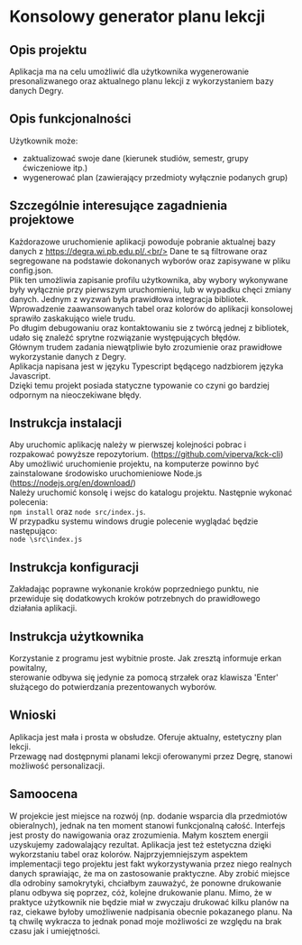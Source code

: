 # Konsolowy generator planu lekcji

## Opis projektu
Aplikacja ma na celu umożliwić dla użytkownika wygenerowanie presonalizwanego oraz aktualnego planu lekcji z wykorzystaniem bazy danych Degry.

## Opis funkcjonalności
Użytkownik może:
- zaktualizować swoje dane (kierunek studiów, semestr, grupy ćwiczeniowe itp.)
- wygenerować plan (zawierający przedmioty wyłącznie podanych grup)

## Szczególnie interesujące zagadnienia projektowe
Każdorazowe uruchomienie aplikacji powoduje pobranie aktualnej bazy danych z https://degra.wi.pb.edu.pl/.<br/>
Dane te są filtrowane oraz segregowane na podstawie dokonanych wyborów oraz zapisywane w pliku config.json.<br/>
Plik ten umożliwia zapisanie profilu użytkownika, aby wybory wykonywane były wyłącznie przy pierwszym uruchomieniu, lub w wypadku chęci zmiany danych.
Jednym z wyzwań była prawidłowa integracja bibliotek. <br/>
Wprowadzenie zaawansowanych tabel oraz kolorów do aplikacji konsolowej sprawiło zaskakująco wiele trudu.<br/>
Po długim debugowaniu oraz kontaktowaniu sie z twórcą jednej z bibliotek, udało się znaleźć sprytne rozwiązanie występujących błędów.<br/>
Głównym trudem zadania niewątpliwie było zrozumienie oraz prawidłowe wykorzystanie danych z Degry.<br/>
Aplikacja napisana jest w języku Typescript będącego nadzbiorem języka Javascript.<br/> Dzięki temu projekt posiada statyczne typowanie co czyni go bardziej odpornym na nieoczekiwane błędy.


## Instrukcja instalacji
Aby uruchomic aplikację należy w pierwszej kolejności pobrac i rozpakować powyższe repozytorium. (https://github.com/viperva/kck-cli)<br/>
Aby umożliwić uruchomienie projektu, na komputerze powinno być zainstalowane środowisko uruchomieniowe Node.js (https://nodejs.org/en/download/)<br/>
Należy uruchomić konsolę i wejsc do katalogu projektu.
Następnie wykonać polecenia:<br/>
`npm install` oraz `node src/index.js`.<br/>
W przypadku systemu windows drugie polecenie wyglądać będzie następująco:<br/>
`node \src\index.js`<br/>

## Instrukcja konfiguracji
Zakładając poprawne wykonanie kroków poprzedniego punktu, nie przewiduje się dodatkowych kroków potrzebnych do prawidłowego działania aplikacji.

## Instrukcja użytkownika
Korzystanie z programu jest wybitnie proste. Jak zresztą informuje erkan powitalny,<br>
sterowanie odbywa się jedynie za pomocą strzałek oraz klawisza 'Enter' służącego do potwierdzania prezentowanych wyborów.

## Wnioski
Aplikacja jest mała i prosta w obsłudze. Oferuje aktualny, estetyczny plan lekcji.<br/>
Przewagę nad dostępnymi planami lekcji oferowanymi przez Degrę, stanowi możliwość personalizacji.<br/>

## Samoocena
W projekcie jest miejsce na rozwój (np. dodanie wsparcia dla przedmiotów obieralnych), jednak na ten moment stanowi funkcjonalną całość.
Interfejs jest prosty do nawigowania oraz zrozumienia. Małym kosztem energii uzyskujemy zadowalający rezultat.
Aplikacja jest też estetyczna dzięki wykorzstaniu tabel oraz kolorów.
Najprzyjemniejszym aspektem implementacji tego projektu jest fakt wykorzystywania przez niego realnych danych sprawiając, że ma on zastosowanie praktyczne.
Aby zrobić miejsce dla odrobiny samokrytyki, chciałbym zauważyć, że ponowne drukowanie planu odbywa się poprzez, cóż, kolejne drukowanie planu.
Mimo, że w praktyce użytkownik nie będzie miał w zwyczaju drukować kilku planów na raz, ciekawe byłoby umożliwenie nadpisania obecnie pokazanego planu.
Na tą chwilę wykracza to jednak ponad moje możliwości ze względu na brak czasu jak i umiejętności.

